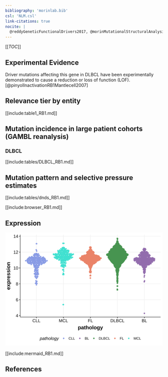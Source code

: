 ```yaml
---
bibliography: 'morinlab.bib'
csl: 'NLM.csl'
link-citations: true
nocite: |
  @reddyGeneticFunctionalDrivers2017, @morinMutationalStructuralAnalysis2013, @arthurGenomewideDiscoverySomatic2018, @zhangGenomicLandscapeMantle2014, 
---
```

[[_TOC_]]



## Experimental Evidence

Driver mutations affecting this gene in DLBCL have been experimentally demonstrated to cause a reduction or loss of function (LOF).[@pinyolInactivationRB1Mantlecell2007]

## Relevance tier by entity

[[include:table1_RB1.md]]

## Mutation incidence in large patient cohorts (GAMBL reanalysis)

### DLBCL
[[include:tables/DLBCL_RB1.md]]

## Mutation pattern and selective pressure estimates

[[include:tables/dnds_RB1.md]]

[[include:browser_RB1.md]]

## Expression
![](images/gene_expression/RB1_by_pathology.svg)
<!-- ORIGIN: morinMutationalStructuralAnalysis2013 -->
<!-- DLBCL: morinMutationalStructuralAnalysis2013 -->
<!-- MCL: zhangGenomicLandscapeMantle2014 -->

[[include:mermaid_RB1.md]]

## References

